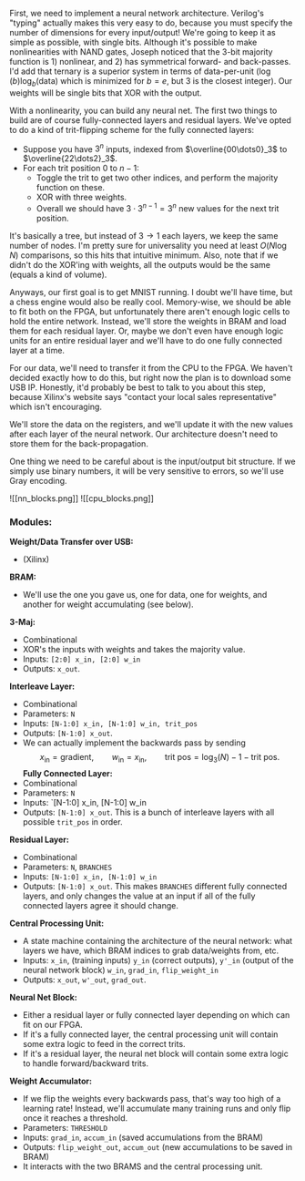 First, we need to implement a neural network architecture. Verilog's "typing" actually makes this very easy to do, because you must specify the number of dimensions for every input/output! We're going to keep it as simple as possible, with single bits. Although it's possible to make nonlinearities with NAND gates, Joseph noticed that the 3-bit majority function is 1) nonlinear, and 2) has symmetrical forward- and back-passes. I'd add that ternary is a superior system in terms of data-per-unit ($\log(b)\log_b(\text{data})$ which is minimized for $b=e,$ but 3 is the closest integer). Our weights will be single bits that XOR with the output.

With a nonlinearity, you can build any neural net. The first two things to build are of course fully-connected layers and residual layers. We've opted to do a kind of trit-flipping scheme for the fully connected layers:
- Suppose you have $3^n$ inputs, indexed from $\overline{00\dots0}_3$ to $\overline{22\dots2}_3$.
- For each trit position $0$ to $n-1$:
	- Toggle the trit to get two other indices, and perform the majority function on these.
	- XOR with three weights.
	- Overall we should have $3\cdot 3^{n-1} = 3^{n}$ new values for the next trit position.

It's basically a tree, but instead of $3\to 1$ each layers, we keep the same number of nodes. I'm pretty sure for universality you need at least $O(N\log N)$ comparisons, so this hits that intuitive minimum. Also, note that if we didn't do the XOR'ing with weights, all the outputs would be the same (equals a kind of volume).

Anyways, our first goal is to get MNIST running. I doubt we'll have time, but a chess engine would also be really cool. Memory-wise, we should be able to fit both on the FPGA, but unfortunately there aren't enough logic cells to hold the entire network. Instead, we'll store the weights in BRAM and load them for each residual layer. Or, maybe we don't even have enough logic units for an entire residual layer and we'll have to do one fully connected layer at a time.

For our data, we'll need to transfer it from the CPU to the FPGA. We haven't decided exactly how to do this, but right now the plan is to download some USB IP. Honestly, it'd probably be best to talk to you about this step, because Xilinx's website says "contact your local sales representative" which isn't encouraging.

We'll store the data on the registers, and we'll update it with the new values after each layer of the neural network. Our architecture doesn't need to store them for the back-propagation.

One thing we need to be careful about is the input/output bit structure. If we simply use binary numbers, it will be very sensitive to errors, so we'll use Gray encoding.

![[nn_blocks.png]]
![[cpu_blocks.png]]

### Modules:

**Weight/Data Transfer over USB:**
- (Xilinx)

**BRAM:**
- We'll use the one you gave us, one for data, one for weights, and another for weight accumulating (see below).

**3-Maj:**
- Combinational
- XOR's the inputs with weights and takes the majority value.
- Inputs: `[2:0] x_in, [2:0] w_in`
- Outputs: `x_out`. 

**Interleave Layer:**
- Combinational
- Parameters: `N`
- Inputs: `[N-1:0] x_in, [N-1:0] w_in, trit_pos`
- Outputs: `[N-1:0] x_out`.
- We can actually implement the backwards pass by sending $$x_\text{in} = \text{gradient},\qquad w_\text{in} = x_\text{in},\qquad \text{trit pos} = \log_3(N) - 1 - \text{trit pos}.$$
**Fully Connected Layer:**
- Combinational
- Parameters: `N`
- Inputs: `[N-1:0] x_in, [N-1:0] w_in
- Outputs: `[N-1:0] x_out`.
This is a bunch of interleave layers with all possible `trit_pos` in order.

**Residual Layer:**
- Combinational
- Parameters: `N`, `BRANCHES`
- Inputs: `[N-1:0] x_in, [N-1:0] w_in`
- Outputs: `[N-1:0] x_out`.
This makes `BRANCHES` different fully connected layers, and only changes the value at an input if all of the fully connected layers agree it should change.

**Central Processing Unit:**
- A state machine containing the architecture of the neural network: what layers we have, which BRAM indices to grab data/weights from, etc.
- Inputs: `x_in`, (training inputs) `y_in` (correct outputs), `y'_in` (output of the neural network block) `w_in`, `grad_in`, `flip_weight_in`
- Outputs: `x_out`, `w'_out`, `grad_out`.

**Neural Net Block:**
- Either a residual layer or fully connected layer depending on which can fit on our FPGA.
- If it's a fully connected layer, the central processing unit will contain some extra logic to feed in the correct trits.
- If it's a residual layer, the neural net block will contain some extra logic to handle forward/backward trits.

**Weight Accumulator:**
- If we flip the weights every backwards pass, that's way too high of a learning rate! Instead, we'll accumulate many training runs and only flip once it reaches a threshold.
- Parameters: `THRESHOLD`
- Inputs: `grad_in`, `accum_in` (saved accumulations from the  BRAM)
- Outputs: `flip_weight_out`, `accum_out` (new accumulations to be saved in BRAM)
- It interacts with the two BRAMS and the central processing unit.


